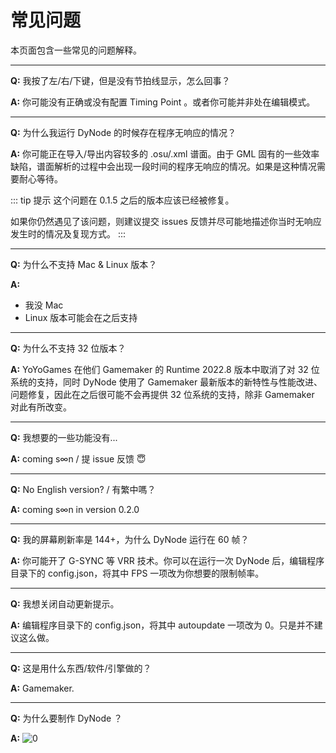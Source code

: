 # 常见问题

本页面包含一些常见的问题解释。

-----------
**Q:** 我按了左/右/下键，但是没有节拍线显示，怎么回事？

**A:** 你可能没有正确或没有配置 Timing Point 。或者你可能并非处在编辑模式。

-----------
**Q:** 为什么我运行 DyNode 的时候存在程序无响应的情况？

**A:** 你可能正在导入/导出内容较多的 .osu/.xml 谱面。由于 GML 固有的一些效率缺陷，谱面解析的过程中会出现一段时间的程序无响应的情况。如果是这种情况需要耐心等待。

::: tip 提示
这个问题在 0.1.5 之后的版本应该已经被修复。

如果你仍然遇见了该问题，则建议提交 issues 反馈并尽可能地描述你当时无响应发生时的情况及复现方式。
:::

-----------
**Q:** 为什么不支持 Mac & Linux 版本？

**A:** 
* 我没 Mac 
* Linux 版本可能会在之后支持

-----------
**Q:** 为什么不支持 32 位版本？

**A:** YoYoGames 在他们 Gamemaker 的 Runtime 2022.8 版本中取消了对 32 位系统的支持，同时 DyNode 使用了 Gamemaker 最新版本的新特性与性能改进、问题修复，因此在之后很可能不会再提供 32 位系统的支持，除非 Gamemaker 对此有所改变。

-----------
**Q:** 我想要的一些功能没有...

**A:** coming s∞n / 提 issue 反馈 😇 

-----------
**Q:** No English version? / 有繁中嗎？

**A:** coming s∞n in version 0.2.0

-----------
**Q:** 我的屏幕刷新率是 144+，为什么 DyNode 运行在 60 帧？

**A:** 你可能开了 G-SYNC 等 VRR 技术。你可以在运行一次 DyNode 后，编辑程序目录下的 config.json，将其中 FPS 一项改为你想要的限制帧率。

-----------
**Q:** 我想关闭自动更新提示。

**A:** 编辑程序目录下的 config.json，将其中 autoupdate 一项改为 0。只是并不建议这么做。

-----------
**Q:** 这是用什么东西/软件/引擎做的？

**A:** Gamemaker.

-----------
**Q:** 为什么要制作 DyNode ？

**A:**
![0](https://user-images.githubusercontent.com/31349569/184602740-20c4f7f8-9d25-486f-94d8-422cbc625890.png)
 